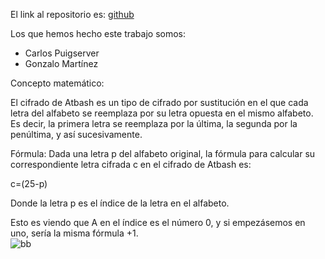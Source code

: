 El link al repositorio es: [github](https://github.com/GonzaloGmv/atbash)  

Los que hemos hecho este trabajo somos:
- Carlos Puigserver
- Gonzalo Martínez


Concepto matemático:

El cifrado de Atbash es un tipo de cifrado por sustitución en el que cada letra del alfabeto se reemplaza por su letra opuesta en el mismo alfabeto. Es decir, la primera letra se reemplaza por la última, la segunda por la penúltima, y así sucesivamente.

Fórmula:
Dada una letra p  del alfabeto original, la fórmula para calcular su correspondiente letra cifrada c en el cifrado de Atbash es:

c=(25-p)

Donde la letra p es el índice de la letra en el alfabeto.

Esto es viendo que A en el índice es el número 0, y si empezásemos en uno, sería la misma fórmula +1.  
![bb](https://github.com/GonzaloGmv/atbash/assets/91721643/54ce4d72-b586-456c-8b6d-8e3f0cafbf3b)





